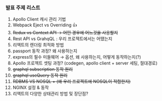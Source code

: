 ### 발표 주제 리스트

1. Apollo Client 캐시 관리 기법
2. Webpack Eject vs Overriding :+1:
3. ~~Redux vs Context API &rarr; 어떤 경우에 어느것을 사용할지~~
4. Rest API vs GrahqQL : 우리 프로젝트에서는 어땠는지
5. 리액트의 렌더링 최적화 방법
6. passport 동작 과정? 왜 사용하는지
7. express의 필수 미들웨어 &rarr; 옵션, 왜 사용하는지, 어떻게 동작하는지(?)
8. Apollo 프로젝트 셋팅 과정? (codegen, apollo client + server 세팅, 절대경로)
9. ~~graphql subscription 동작 원리~~
10. ~~graphql useQuery 동작 원리~~
11. ~~RDBMS VS NOSQL + (왜 우리 프로젝트에 NOSQL이 적합한지)~~
12. NGINX 설정 & 동작
13. 리액트의 다양한 상태관리 방법 및 장단점?
